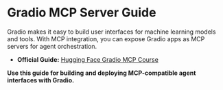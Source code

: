 # Gradio MCP Server Guide

Gradio makes it easy to build user interfaces for machine learning models and tools. With MCP integration, you can expose Gradio apps as MCP servers for agent orchestration.

- **Official Guide:** [Hugging Face Gradio MCP Course](https://huggingface.co/learn/mcp-course/unit2/introduction)

**Use this guide for building and deploying MCP-compatible agent interfaces with Gradio.** 